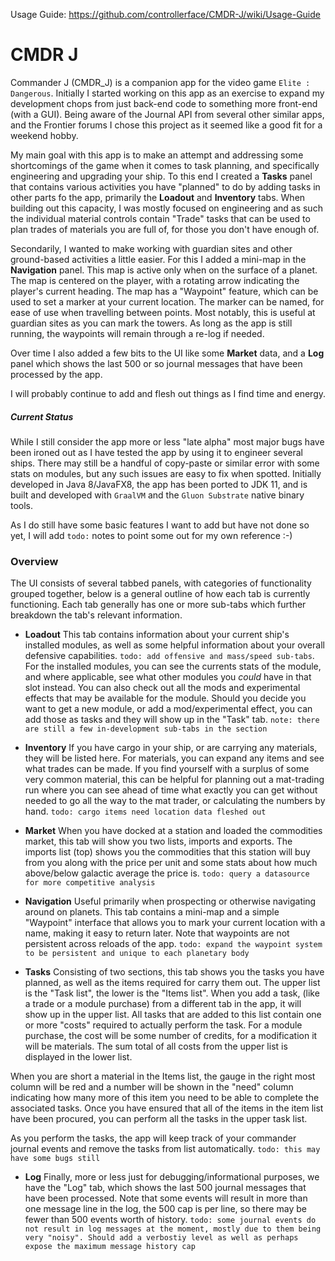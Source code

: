 Usage Guide: https://github.com/controllerface/CMDR-J/wiki/Usage-Guide

# CMDR J

Commander J (CMDR_J) is a companion app for the video game `Elite : Dangerous`. Initially I started working on this app as an exercise to expand my development chops from just back-end code to something more front-end (with a GUI). Being aware of the Journal API from several other similar apps, and the Frontier forums I chose this project as it seemed like a good fit for a weekend hobby.

My main goal with this app is to make an attempt and addressing some shortcomings of the game when it comes to task planning, and specifically engineering and upgrading your ship. To this end I created a **Tasks** panel that contains various activities you have "planned" to do by adding tasks in other parts fo the app, primarily the **Loadout** and **Inventory** tabs. When building out this capacity, I was mostly focused on engineering and as such the individual material controls contain "Trade" tasks that can be used to plan trades of materials you are full of, for those you don't have enough of.  

Secondarily, I wanted to make working with guardian sites and other ground-based activities a little easier. For this I added a mini-map in the **Navigation** panel. This map is active only when on the surface of a planet. The map is centered on the player, with a rotating arrow indicating the player's current heading. The map has a "Waypoint" feature, which can be used to set a marker at your current location. The marker can be named, for ease of use when travelling between points. Most notably, this is useful at guardian sites as you can mark the towers. As long as the app is still running, the waypoints will remain through a re-log if needed.

Over time I also added a few bits to the UI like some **Market** data, and a **Log** panel which shows the last 500 or so journal messages that have been processed by the app. 

I will probably continue to add and flesh out things as I find time and energy.

##### Current Status

While I still consider the app more or less "late alpha" most major bugs have been ironed out as I have tested the app by using it to engineer several ships. There may still be a handful of copy-paste or similar error with some stats on modules, but any such issues are easy to fix when spotted. Initially developed in Java 8/JavaFX8, the app has been ported to JDK 11, and is built and developed with `GraalVM` and the `Gluon Substrate` native binary tools.

As I do still have some basic features I want to add but have not done so yet, I will add `todo:` notes to point some out for my own reference :-) 


### Overview

The UI consists of several tabbed panels, with categories of functionality grouped together, below is a general outline of how each tab is currently functioning. Each tab generally has one or more sub-tabs which further breakdown the tab's relevant information.

* **Loadout**
This tab contains information about your current ship's installed modules, as well as some helpful information about your overall defensive capabilities. `todo: add offensive and mass/speed sub-tabs`. For the installed modules, you can see the currents stats of the module, and where applicable, see what other modules you _could_ have in that slot instead. You can also check out all the mods and experimental effects that may be available for the module. Should you decide you want to get a new module, or add a mod/experimental effect, you can add those as tasks and they will show up in the "Task" tab. `note: there are still a few in-development sub-tabs in the section`  

* **Inventory**
If you have cargo in your ship, or are carrying any materials, they will be listed here. For materials, you can expand any items and see what trades can be made. If you find yourself with a surplus of some very common material, this can be helpful for planning out a mat-trading run where you can see ahead of time what exactly you can get without needed to go all the way to the mat trader, or calculating the numbers by hand. `todo: cargo items need location data fleshed out` 

* **Market**
When you have docked at a station and loaded the commodities market, this tab will show you two lists, imports and exports. The imports list (top) shows you the commodities that this station will buy from you along with the price per unit and some stats about how much above/below galactic average the price is. `todo: query a datasource for more competitive analysis`  

* **Navigation**
Useful primarily when prospecting or otherwise navigating around on planets. This tab contains a mini-map and a simple "Waypoint" interface that allows you to mark your current location with a name, making it easy to return later. Note that waypoints are not persistent across reloads of the app. `todo: expand the waypoint system to be persistent and unique to each planetary body`

* **Tasks**
Consisting of two sections, this tab shows you the tasks you have planned, as well as the items required for carry them out. The upper list is the "Task list", the lower is the "Items list". When you add a task, (like a trade or a module purchase) from a different tab in the app, it will show up in the upper list. All tasks that are added to this list contain one or more "costs" required to actually perform the task. For a module purchase, the cost will be some number of credits, for a modification it will be materials. The sum total of all costs from the upper list is displayed in the lower list. 

When you are short a material in the Items list, the gauge in the right most column will be red and a number will be shown in the "need" column indicating how many more of this item you need to be able to complete the associated tasks. Once you have ensured that all of the items in the item list have been procured, you can perform all the tasks in the upper task list. 

As you perform the tasks, the app will keep track of your commander journal events and remove the tasks from list automatically. `todo: this may have some bugs still`  

* **Log**
Finally, more or less just for debugging/informational purposes, we have the "Log" tab, which shows the last 500 journal messages that have been processed. Note that some events will result in more than one message line in the log, the 500 cap is per line, so there may be fewer than 500 events worth of history. `todo: some journal events do not result in log messages at the moment, mostly due to them being very "noisy". Should add a verbostiy level as well as perhaps expose the maximum message history cap`   

